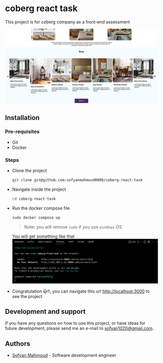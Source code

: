 # coberg react task
This project is for coberg company as a front-end assessment

![website](https://github.com/sofyanmahmoud0000/coberg-react-task/blob/master/.git_media/git_main_section.png)

## Installation

### Pre-requisites
* Git
* Docker

### Steps
* Clone the project
  ```bash
  git clone git@github.com:sofyanmahmoud0000/coberg-react-task
  ```

* Navigate inside the project
  ```bash
  cd coberg-react-task
  ```

* Run the docker compose file
  ```bash
  sudo docker compose up
  ```
  > Note: you will remove `sudo` if you use `windows` OS

  You will get something like that
  ![docker output](https://github.com/sofyanmahmoud0000/coberg-react-task/blob/master/.git_media/git_docker_output.png)

* Congratulation 😃!!, you can navigate this url [http://localhost:3000](http://localhost:3000) to see the project

## Development and support 
If you have any questions on how to use this project, or have ideas for future development, 
please send me an e-mail to sofyan1020@gmail.com.

## Authors
* [Sofyan Mahmoud](https://github.com/sofyanmahmoud0000) - Software development engineer
